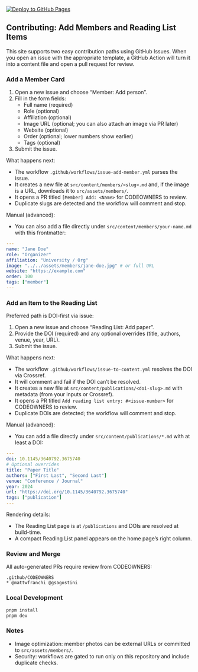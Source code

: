 [![Deploy to GitHub Pages](https://github.com/mattwfranchi/mattwfranchi.github.io/actions/workflows/deploy.yml/badge.svg)](https://github.com/mattwfranchi/mattwfranchi.github.io/actions/workflows/deploy.yml)

## Contributing: Add Members and Reading List Items

This site supports two easy contribution paths using GitHub Issues. When you open an issue with the appropriate template, a GitHub Action will turn it into a content file and open a pull request for review.

### Add a Member Card

1. Open a new issue and choose “Member: Add person”.
2. Fill in the form fields:
   - Full name (required)
   - Role (optional)
   - Affiliation (optional)
   - Image URL (optional; you can also attach an image via PR later)
   - Website (optional)
   - Order (optional; lower numbers show earlier)
   - Tags (optional)
3. Submit the issue.

What happens next:
- The workflow `.github/workflows/issue-add-member.yml` parses the issue.
- It creates a new file at `src/content/members/<slug>.md` and, if the image is a URL, downloads it to `src/assets/members/`.
- It opens a PR titled `[Member] Add: <Name>` for CODEOWNERS to review.
- Duplicate slugs are detected and the workflow will comment and stop.

Manual (advanced):
- You can also add a file directly under `src/content/members/your-name.md` with this frontmatter:

```yaml
---
name: "Jane Doe"
role: "Organizer"
affiliation: "University / Org"
image: "../../assets/members/jane-doe.jpg" # or full URL
website: "https://example.com"
order: 100
tags: ["member"]
---
```

### Add an Item to the Reading List

Preferred path is DOI-first via issue:
1. Open a new issue and choose “Reading List: Add paper”.
2. Provide the DOI (required) and any optional overrides (title, authors, venue, year, URL).
3. Submit the issue.

What happens next:
- The workflow `.github/workflows/issue-to-content.yml` resolves the DOI via Crossref.
- It will comment and fail if the DOI can’t be resolved.
- It creates a new file at `src/content/publications/<doi-slug>.md` with metadata (from your inputs or Crossref).
- It opens a PR titled `Add reading list entry: #<issue-number>` for CODEOWNERS to review.
- Duplicate DOIs are detected; the workflow will comment and stop.

Manual (advanced):
- You can add a file directly under `src/content/publications/*.md` with at least a DOI:

```yaml
---
doi: 10.1145/3640792.3675740
# Optional overrides
title: "Paper Title"
authors: ["First Last", "Second Last"]
venue: "Conference / Journal"
year: 2024
url: "https://doi.org/10.1145/3640792.3675740"
tags: ["publication"]
---
```

Rendering details:
- The Reading List page is at `/publications` and DOIs are resolved at build-time.
- A compact Reading List panel appears on the home page’s right column.

### Review and Merge

All auto-generated PRs require review from CODEOWNERS:

```
.github/CODEOWNERS
* @mattwfranchi @gsagostini
```

### Local Development

```bash
pnpm install
pnpm dev
```

### Notes
- Image optimization: member photos can be external URLs or committed to `src/assets/members/`.
- Security: workflows are gated to run only on this repository and include duplicate checks.